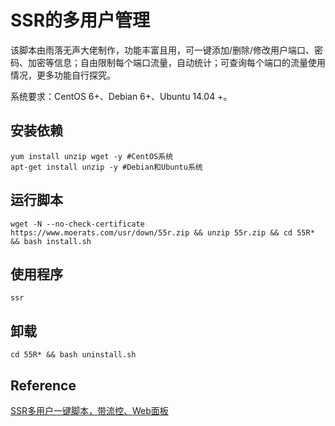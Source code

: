 # SSR的多用户管理

该脚本由雨落无声大佬制作，功能丰富且用，可一键添加/删除/修改用户端口、密码、加密等信息；自由限制每个端口流量，自动统计；可查询每个端口的流量使用情况，更多功能自行探究。

系统要求：CentOS 6+、Debian 6+、Ubuntu 14.04 +。
## 安装依赖
```
yum install unzip wget -y #CentOS系统 
apt-get install unzip -y #Debian和Ubuntu系统
```
## 运行脚本
```
wget -N --no-check-certificate https://www.moerats.com/usr/down/55r.zip && unzip 55r.zip && cd 55R* && bash install.sh
```

## 使用程序
```
ssr
```

## 卸载
```
cd 55R* && bash uninstall.sh
```

## Reference
[SSR多用户一键脚本，带流控、Web面板](https://iiixy.co/archives/41)

